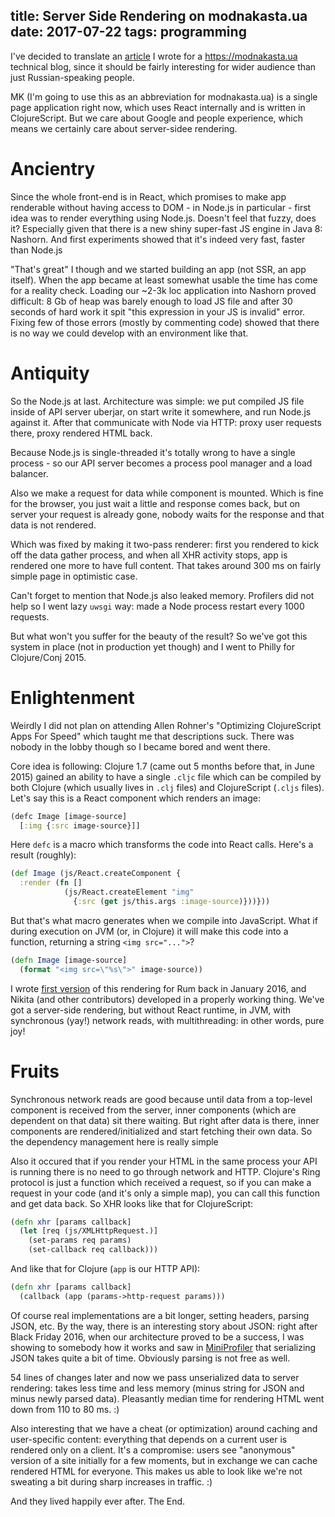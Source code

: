 title: Server Side Rendering on modnakasta.ua
date: 2017-07-22
tags: programming
----

I've decided to translate an [article][] I wrote for a https://modnakasta.ua
technical blog, since it should be fairly interesting for wider audience than
just Russian-speaking people.

[article]: https://medium.com/engikasta/server-side-rendering-b5b11dfe2400

MK (I'm going to use this as an abbreviation for modnakasta.ua) is a single page
application right now, which uses React internally and is written in
ClojureScript. But we care about Google and people experience, which means we
certainly care about server-sidee rendering.

# Ancientry

Since the whole front-end is in React, which promises to make app renderable
without having access to DOM - in Node.js in particular - first idea was to
render everything using Node.js. Doesn't feel that fuzzy, does it? Especially
given that there is a new shiny super-fast JS engine in Java 8: Nashorn. And
first experiments showed that it's indeed very fast, faster than Node.js

"That's great" I though and we started building an app (not SSR, an app
itself). When the app became at least somewhat usable the time has come for a
reality check. Loading our ~2-3k loc application into Nashorn proved difficult:
8 Gb of heap was barely enough to load JS file and after 30 seconds of hard work
it spit "this expression in your JS is invalid" error. Fixing few of
those errors (mostly by commenting code) showed that there is no way we could
develop with an environment like that.

# Antiquity

So the Node.js at last. Architecture was simple: we put compiled JS file inside
of API server uberjar, on start write it somewhere, and run Node.js against
it. After that communicate with Node via HTTP: proxy user requests there, proxy
rendered HTML back.

Because Node.js is single-threaded it's totally wrong to have a single process -
so our API server becomes a process pool manager and a load balancer.

Also we make a request for data while component is mounted. Which is fine for
the browser, you just wait a little and response comes back, but on server your
request is already gone, nobody waits for the response and that data is not rendered.

Which was fixed by making it two-pass renderer: first you rendered to kick off
the data gather process, and when all XHR activity stops, app is rendered one
more to have full content. That takes around 300 ms on fairly simple page in
optimistic case.

Can't forget to mention that Node.js also leaked memory. Profilers did not help
so I went lazy `uwsgi` way: made a Node process restart every 1000 requests.

But what won't you suffer for the beauty of the result? So we've got this system
in place (not in production yet though) and I went to Philly for Clojure/Conj
2015.

# Enlightenment

Weirdly I did not plan on attending Allen Rohner's "Optimizing ClojureScript
Apps For Speed" which taught me that descriptions suck. There was nobody in the
lobby though so I became bored and went there.

Core idea is following: Clojure 1.7 (came out 5 months before that, in June 2015)
gained an ability to have a single `.cljc` file which can be compiled by both
Clojure (which usually lives in `.clj` files) and ClojureScript (`.cljs`
files). Let's say this is a React component which renders an image:

```clj
(defc Image [image-source]
  [:img {:src image-source}]]
```

Here `defc` is a macro which transforms the code into React calls. Here's a
result (roughly):

```clj
(def Image (js/React.createComponent {
  :render (fn []
            (js/React.createElement "img" 
              {:src (get js/this.args :image-source)}))})) 
```

But that's what macro generates when we compile into JavaScript. What if during
execution on JVM (or, in Clojure) it will make this code into a function,
returning a string `<img src="...">`?

```clj
(defn Image [image-source]
  (format "<img src=\"%s\">" image-source))
```

I wrote [first version][1] of this rendering for Rum back in January 2016, and
Nikita (and other contributors) developed in a properly working thing. We've got
a server-side rendering, but without React runtime, in JVM, with synchronous
(yay!) network reads, with multithreading: in other words, pure joy!

[1]: https://github.com/tonsky/rum/commit/5add8dfb4d1e077b0b63a9b2eb76d77ec593817d


# Fruits

Synchronous network reads are good because until data from a top-level component
is received from the server, inner components (which are dependent on that data)
sit there waiting. But right after data is there, inner components are
rendered/initialized and start fetching their own data. So the dependency
management here is really simple

Also it occured that if you render your HTML in the same process your API is
running there is no need to go through network and HTTP. Clojure's Ring protocol
is just a function which received a request, so if you can make a request in
your code (and it's only a simple map), you can call this function and get data
back. So XHR looks like that for ClojureScript:

```clj
(defn xhr [params callback]
  (let [req (js/XMLHttpRequest.)]
    (set-params req params)
    (set-callback req callback)))
```

And like that for Clojure (`app` is our HTTP API):

```clj
(defn xhr [params callback]
  (callback (app (params->http-request params)))
```

Of course real implementations are a bit longer, setting headers, parsing JSON,
etc. By the way, there is an interesting story about JSON: right after Black
Friday 2016, when our architecture proved to be a success, I was showing to
somebody how it works and saw in [MiniProfiler][] that serializing JSON takes
quite a bit of time. Obviously parsing is not free as well.

[MiniProfiler]: http://miniprofiler.com/

54 lines of changes later and now we pass unserialized data to server rendering:
takes less time and less memory (minus string for JSON and minus newly parsed
data). Pleasantly median time for rendering HTML went down from 110 to 80 ms. :)

Also interesting that we have a cheat (or optimization) around caching and
user-specific content: everything that depends on a current user is rendered
only on a client. It's a compromise: users see "anonymous" version of a site
initially for a few moments, but in exchange we can cache rendered HTML for
everyone. This makes us able to look like we're not sweating a bit during sharp
increases in traffic. :)

And they lived happily ever after. The End.

